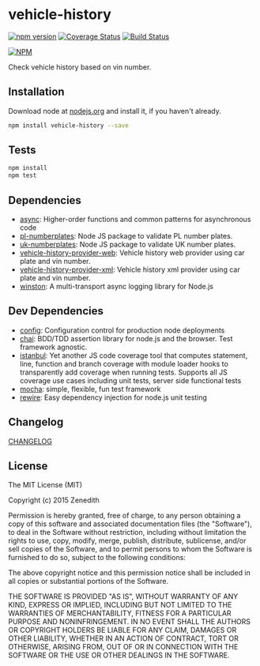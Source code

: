 # vehicle-history
[![npm version](https://badge.fury.io/js/vehicle-history.svg)](http://badge.fury.io/js/vehicle-history)
[![Coverage Status](https://coveralls.io/repos/vehicle-history/npm-vehicle-history/badge.png?branch=master)](https://coveralls.io/r/vehicle-history/npm-vehicle-history?branch=master)
[![Build Status](https://travis-ci.org/vehicle-history/npm-vehicle-history.svg?branch=master)](https://travis-ci.org/vehicle-history/npm-vehicle-history)

[![NPM](https://nodei.co/npm/vehicle-history.png?downloads=true&stars=true)](https://nodei.co/npm/vehicle-history/)

Check vehicle history based on vin number.

## Installation

Download node at [nodejs.org](http://nodejs.org) and install it, if you haven't already.

```sh
npm install vehicle-history --save
```


## Tests

```sh
npm install
npm test
```

## Dependencies

- [async](https://github.com/caolan/async): Higher-order functions and common patterns for asynchronous code
- [pl-numberplates](https://github.com/Zenedith/npm-pl-numberplates): Node JS package to validate PL number plates.
- [uk-numberplates](https://github.com/CapitalReg/uk-numberplates): Node JS package to validate UK number plates.
- [vehicle-history-provider-web](https://github.com/vehicle-history/npm-vehicle-history-provider-web): Vehicle history web provider using car plate and vin number.
- [vehicle-history-provider-xml](https://github.com/vehicle-history/npm-vehicle-history-provider-xml): Vehicle history xml provider using car plate and vin number.
- [winston](https://github.com/flatiron/winston): A multi-transport async logging library for Node.js

## Dev Dependencies

- [config](https://github.com/lorenwest/node-config): Configuration control for production node deployments
- [chai](https://github.com/chaijs/chai): BDD/TDD assertion library for node.js and the browser. Test framework agnostic.
- [istanbul](https://github.com/gotwarlost/istanbul): Yet another JS code coverage tool that computes statement, line, function and branch coverage with module loader hooks to transparently add coverage when running tests. Supports all JS coverage use cases including unit tests, server side functional tests
- [mocha](https://github.com/mochajs/mocha): simple, flexible, fun test framework
- [rewire](https://github.com/jhnns/rewire): Easy dependency injection for node.js unit testing


## Changelog

[CHANGELOG](CHANGELOG.md)


## License
The MIT License (MIT)

Copyright (c) 2015 Zenedith

Permission is hereby granted, free of charge, to any person obtaining a copy
of this software and associated documentation files (the "Software"), to deal
in the Software without restriction, including without limitation the rights
to use, copy, modify, merge, publish, distribute, sublicense, and/or sell
copies of the Software, and to permit persons to whom the Software is
furnished to do so, subject to the following conditions:

The above copyright notice and this permission notice shall be included in all
copies or substantial portions of the Software.

THE SOFTWARE IS PROVIDED "AS IS", WITHOUT WARRANTY OF ANY KIND, EXPRESS OR
IMPLIED, INCLUDING BUT NOT LIMITED TO THE WARRANTIES OF MERCHANTABILITY,
FITNESS FOR A PARTICULAR PURPOSE AND NONINFRINGEMENT. IN NO EVENT SHALL THE
AUTHORS OR COPYRIGHT HOLDERS BE LIABLE FOR ANY CLAIM, DAMAGES OR OTHER
LIABILITY, WHETHER IN AN ACTION OF CONTRACT, TORT OR OTHERWISE, ARISING FROM,
OUT OF OR IN CONNECTION WITH THE SOFTWARE OR THE USE OR OTHER DEALINGS IN THE
SOFTWARE.